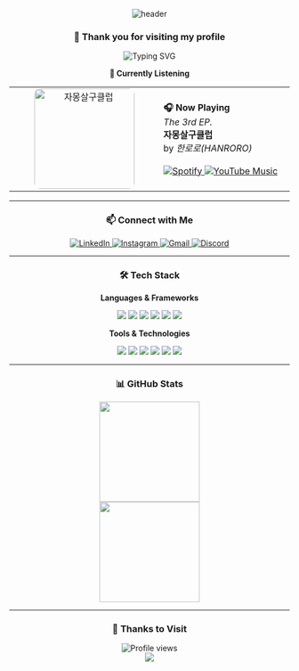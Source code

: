 <div align="center">

<!-- Animated Welcome Banner -->
![header](https://capsule-render.vercel.app/api?type=waving&color=gradient&customColorList=12&height=150&section=header&text=Welcome%20to%20my%20Profile!&fontSize=50&fontColor=ffffff&animation=twinkling)

### 👋  Thank you for visiting my profile

<p align="center">
  <img src="https://readme-typing-svg.herokuapp.com?font=Fira+Code&pause=1000&color=36BCF7FF&center=true&vCenter=true&width=435&lines=Always+Learning+New+Things!;Deep+Learning;Machine+Learning;Computer+Vision" alt="Typing SVG" />
</p>


<table align="center">
<strong> 🎵 Currently Listening </strong>
<tr>
<td align="center" width="300">
  <a href="https://open.spotify.com/album/2DV7iVJ7L5DRQijgjyqLyQ">
    <img src="https://i.scdn.co/image/ab67616d0000b273afda752d5db59e06d3f86e3b" alt="자몽살구클럽" width="180" style="border-radius: 10px;">
  </a>
</td>
<td align="left" width="300">
  <strong>🎧 Now Playing</strong><br>
  <em>The 3rd EP.</em><br>
  <strong>자몽살구클럽</strong><br>
  by <em>한로로(HANRORO)</em><br><br>
  <a href="https://open.spotify.com/album/2DV7iVJ7L5DRQijgjyqLyQ">
    <img src="https://img.shields.io/badge/Play%20on%20Spotify-1DB954?style=flat&logo=spotify&logoColor=white" alt="Spotify">
  </a>
  <a href="https://music.youtube.com/playlist?list=OLAK5uy_kqKZ8XrqfDNvKpTrJkLhNzN7-XxZxC-tk">
    <img src="https://img.shields.io/badge/YouTube%20Music-FF0000?style=flat&logo=youtube-music&logoColor=white" alt="YouTube Music">
  </a>
</td>
</tr>
</table>

---


### 📫 Connect with Me

<p align="center">
  <a href="https://www.linkedin.com/in/daeseung-park-330103381/">
    <img src="https://img.shields.io/badge/LinkedIn-0077B5?style=for-the-badge&logo=linkedin&logoColor=white" alt="LinkedIn">
  </a>
  <a href="https://www.instagram.com/daeseung_03/">
    <img src="https://img.shields.io/badge/Instagram-E4405F?style=for-the-badge&logo=instagram&logoColor=white" alt="Instagram">
  </a>
  <a href="mailto:poik031118@gmail.com">
    <img src="https://img.shields.io/badge/Gmail-D14836?style=for-the-badge&logo=gmail&logoColor=white" alt="Gmail">
  </a>
  <a href="mailto:poik1118@naver.com">
    <img src="https://img.shields.io/badge/Discord-5865F2?style=for-the-badge&logo=discord&logoColor=white" alt="Discord">
  </a>
</p>

---

### 🛠️ Tech Stack

**Languages & Frameworks**
<p align="center">
  <img src="https://img.shields.io/badge/Python-3776AB?style=flat-square&logo=python&logoColor=white" />
  <img src="https://img.shields.io/badge/JavaScript-F7DF1E?style=flat-square&logo=javascript&logoColor=black" />
  <img src="https://img.shields.io/badge/TypeScript-3178C6?style=flat-square&logo=typescript&logoColor=white" />
  <img src="https://img.shields.io/badge/Java-ED8B00?style=flat-square&logo=java&logoColor=white" />
  <img src="https://img.shields.io/badge/React-61DAFB?style=flat-square&logo=react&logoColor=black" />
  <img src="https://img.shields.io/badge/Node.js-339933?style=flat-square&logo=node.js&logoColor=white" />
</p>

**Tools & Technologies**
<p align="center">
  <img src="https://img.shields.io/badge/Git-F05032?style=flat-square&logo=git&logoColor=white" />
  <img src="https://img.shields.io/badge/VS_Code-007ACC?style=flat-square&logo=visual-studio-code&logoColor=white" />
  <img src="https://img.shields.io/badge/Docker-2496ED?style=flat-square&logo=docker&logoColor=white" />
  <img src="https://img.shields.io/badge/AWS-232F3E?style=flat-square&logo=amazon-aws&logoColor=white" />
  <img src="https://img.shields.io/badge/MongoDB-47A248?style=flat-square&logo=mongodb&logoColor=white" />
  <img src="https://img.shields.io/badge/MySQL-4479A1?style=flat-square&logo=mysql&logoColor=white" />
</p>

---

### 📊 GitHub Stats

<div align="center">
  <img height="180em" src="https://github-readme-stats.vercel.app/api?username=poik1118&show_icons=true&theme=tokyonight&include_all_commits=true&count_private=true"/>
</div>

<div align="center">
  <img height="180em" src="https://github-readme-stats.vercel.app/api/top-langs/?username=poik1118&layout=compact&langs_count=8&theme=tokyonight"/>
</div>

---

### :tada: Thanks to Visit
<div align="center">
  <img src="https://komarev.com/ghpvc/?username=poik1118&color=blueviolet&style=flat-square&label=Profile+Views" alt="Profile views" />
</div>

<div align="center">
  <img src="https://capsule-render.vercel.app/api?type=waving&color=gradient&customColorList=12&height=100&section=footer" />
</div>

</div>
